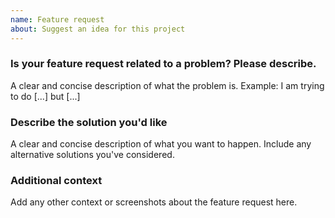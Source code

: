 ```yaml
---
name: Feature request
about: Suggest an idea for this project
---
```


<!--

More information on our issue management policies can be found here: https://aka.ms/aspnet/issue-policies

-->

### Is your feature request related to a problem? Please describe.
A clear and concise description of what the problem is.
Example: I am trying to do [...] but [...]

### Describe the solution you'd like
A clear and concise description of what you want to happen. Include any alternative solutions you've considered.

### Additional context
Add any other context or screenshots about the feature request here.
